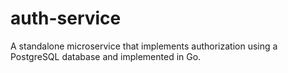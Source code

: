# auth-service
A standalone microservice that implements authorization using a PostgreSQL database and implemented in Go.
